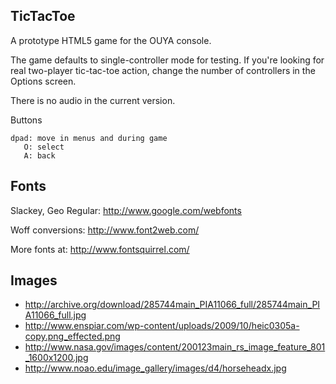 TicTacToe
---------

A prototype HTML5 game for the OUYA console.

The game defaults to single-controller mode for testing. If you're looking for real two-player tic-tac-toe action, change the number of controllers in the Options screen.

There is no audio in the current version.

Buttons

    dpad: move in menus and during game
       O: select
       A: back

Fonts
-----

Slackey, Geo Regular: http://www.google.com/webfonts

Woff conversions: http://www.font2web.com/

More fonts at: http://www.fontsquirrel.com/

Images
------

* http://archive.org/download/285744main_PIA11066_full/285744main_PIA11066_full.jpg
* http://www.enspiar.com/wp-content/uploads/2009/10/heic0305a-copy.png_effected.png
* http://www.nasa.gov/images/content/200123main_rs_image_feature_801_1600x1200.jpg
* http://www.noao.edu/image_gallery/images/d4/horseheadx.jpg

